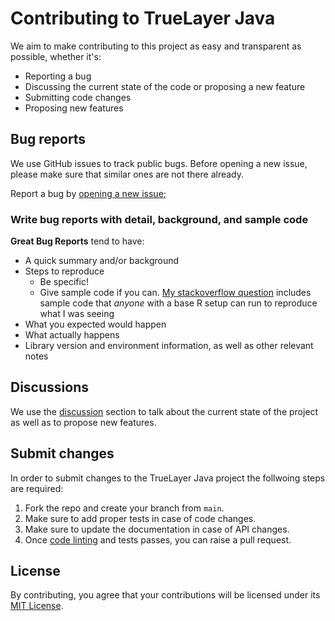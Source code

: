 # Contributing to TrueLayer Java
We aim to make contributing to this project as easy and transparent as possible, whether it's:

- Reporting a bug
- Discussing the current state of the code or proposing a new feature
- Submitting code changes
- Proposing new features

## Bug reports
We use GitHub issues to track public bugs. Before opening a new issue, please make 
sure that similar ones are not there already.

Report a bug by [opening a new issue](https://github.com/TrueLayer/truelayer-java/issues/new); 

### Write bug reports with detail, background, and sample code

**Great Bug Reports** tend to have:

- A quick summary and/or background
- Steps to reproduce
  - Be specific!
  - Give sample code if you can. [My stackoverflow question](http://stackoverflow.com/q/12488905/180626) includes sample code that *anyone* with a base R setup can run to reproduce what I was seeing
- What you expected would happen
- What actually happens
- Library version and environment information, as well as other relevant notes

## Discussions
We use the [discussion](https://github.com/TrueLayer/truelayer-java/discussions/89) section to talk about the current state of the project as well as 
to propose new features.

## Submit changes

In order to submit changes to the TrueLayer Java project the follwoing steps are required: 

1. Fork the repo and create your branch from `main`.
2. Make sure to add proper tests in case of code changes. 
3. Make sure to update the documentation in case of API changes.
4. Once [code linting](https://github.com/TrueLayer/truelayer-java#code-linting) and tests passes, you can raise a pull request. 

## License
By contributing, you agree that your contributions will be licensed under its [MIT License](./LICENSE).
